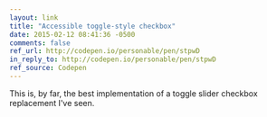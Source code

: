 ```yaml
---
layout: link
title: "Accessible toggle-style checkbox"
date: 2015-02-12 08:41:36 -0500
comments: false
ref_url: http://codepen.io/personable/pen/stpwD
in_reply_to: http://codepen.io/personable/pen/stpwD
ref_source: Codepen
---
```


This is, by far, the best implementation of a toggle slider checkbox replacement I've seen.